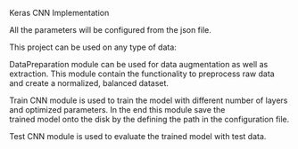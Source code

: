 Keras CNN Implementation
 
 All the parameters will be configured from the json file.
 
 This project can be used on any type of data:
 
 DataPreparation module can be used for data augmentation as well as extraction. This module contain the functionality to preprocess raw
 data and create a normalized, balanced dataset.  
 
 Train CNN module is used to train the model with different number of layers and optimized parameters. In the end this module save the  
 trained model onto the disk  by the defining the path in the configuration file.
  
 Test CNN module is used to evaluate the trained model with test data.
 
 
  
 
